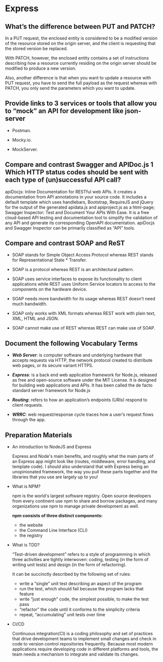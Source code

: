 # Express

## What’s the difference between PUT and PATCH?

  In a PUT request, the enclosed entity is considered to be a modified version of the resource stored on the origin server, and the client is requesting that the stored version be replaced.

  With PATCH, however, the enclosed entity contains a set of instructions describing how a resource currently residing on the origin server should be modified to produce a new version.

  Also, another difference is that when you want to update a resource with PUT request, you have to send the full payload as the request whereas with PATCH, you only send the parameters which you want to update.

## Provide links to 3 services or tools that allow you to “mock” an API for development like json-server

- Postman.

- Mocky.io.

- MockServer.

## Compare and contrast Swagger and APIDoc.js 1 Which HTTP status codes should be sent with each type of (un)successful API call?

  apiDocjs: Inline Documentation for RESTful web APIs. It creates a documentation from API annotations in your source code. It includes a default template which uses handlebars, Bootstrap, RequireJS and jQuery for the output of the generated apidata.js and apiproject.js as a html-page; Swagger Inspector: Test and Document Your APIs With Ease. It is a free cloud-based API testing and documentation tool to simplify the validation of any API and generate its corresponding OpenAPI documentation. apiDocjs and Swagger Inspector can be primarily classified as “API” tools.

## Compare and contrast SOAP and ReST

- SOAP stands for Simple Object Access Protocol whereas REST stands for Representational State * Transfer.

- SOAP is a protocol whereas REST is an architectural pattern.

- SOAP uses service interfaces to expose its functionality to client applications while REST uses Uniform Service locators to access to the components on the hardware device.

- SOAP needs more bandwidth for its usage whereas REST doesn’t need much bandwidth.

- SOAP only works with XML formats whereas REST work with plain text, XML, HTML and JSON.

- SOAP cannot make use of REST whereas REST can make use of SOAP.

## Document the following Vocabulary Terms

- ***Web Server***: is computer software and underlying hardware that accepts requests via HTTP, the network protocol created to distribute web pages, or its secure variant HTTPS.

- ***Express***: is a back end web application framework for Node.js, released as free and open-source software under the MIT License. It is designed for building web applications and APIs. It has been called the de facto standard server framework for Node.js

- ***Routing***: refers to how an application’s endpoints (URIs) respond to client requests.

- ***WRRC***: web request/response cycle traces how a user’s request flows through the app.

## Preparation Materials

- An introduction to NodeJS and Express

  Express and Node's main benefits, and roughly what the main parts of an Express app might look like (routes, middleware, error handling, and template code). I should also understand that with Express being an unopinionated framework, the way you pull these parts together and the libraries that you use are largely up to you!

- What is NPM?

  npm is the world's largest software registry. Open source developers from every continent use npm to share and borrow packages, and many organizations use npm to manage private development as well.

  **npm consists of three distinct components:**

  - the website
  - the Command Line Interface (CLI)
  - the registry

- What is TDD?

  “Test-driven development” refers to a style of programming in which three activities are tightly interwoven: coding, testing (in the form of writing unit tests) and design (in the form of refactoring).

  It can be succinctly described by the following set of rules:

  - write a “single” unit test describing an aspect of the program
  - run the test, which should fail because the program lacks that feature
  - write “just enough” code, the simplest possible, to make the test pass
  - “refactor” the code until it conforms to the simplicity criteria
  - repeat, “accumulating” unit tests over time

- CI/CD

  Continuous integration(CI) is a coding philosophy and set of practices that drive development teams to implement small changes and check in code to version control repositories frequently. Because most modern applications require developing code in different platforms and tools, the team needs a mechanism to integrate and validate its changes.
  